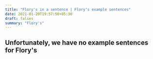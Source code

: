 ```yaml
---
title: "Flory's in a sentence | Flory's example sentences"
date: 2021-01-20T19:57:50+05:30
draft: falses
summary: "Flory's"
---
```

## Unfortunately, we have no example sentences for Flory's                 
